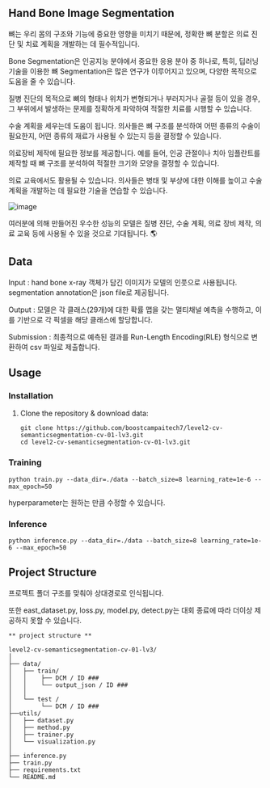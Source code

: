 ## Hand Bone Image Segmentation

뼈는 우리 몸의 구조와 기능에 중요한 영향을 미치기 때문에, 정확한 뼈 분할은 의료 진단 및 치료 계획을 개발하는 데 필수적입니다.

Bone Segmentation은 인공지능 분야에서 중요한 응용 분야 중 하나로, 특히, 딥러닝 기술을 이용한 뼈 Segmentation은 많은 연구가 이루어지고 있으며, 다양한 목적으로 도움을 줄 수 있습니다.

질병 진단의 목적으로 뼈의 형태나 위치가 변형되거나 부러지거나 골절 등이 있을 경우, 그 부위에서 발생하는 문제를 정확하게 파악하여 적절한 치료를 시행할 수 있습니다.

수술 계획을 세우는데 도움이 됩니다. 의사들은 뼈 구조를 분석하여 어떤 종류의 수술이 필요한지, 어떤 종류의 재료가 사용될 수 있는지 등을 결정할 수 있습니다.

의료장비 제작에 필요한 정보를 제공합니다. 예를 들어, 인공 관절이나 치아 임플란트를 제작할 때 뼈 구조를 분석하여 적절한 크기와 모양을 결정할 수 있습니다.

의료 교육에서도 활용될 수 있습니다. 의사들은 병태 및 부상에 대한 이해를 높이고 수술 계획을 개발하는 데 필요한 기술을 연습할 수 있습니다.

![image](https://github.com/user-attachments/assets/0e81d993-bd4b-47d3-9fbd-c0aab27f2b9a)

여러분에 의해 만들어진 우수한 성능의 모델은 질병 진단, 수술 계획, 의료 장비 제작, 의료 교육 등에 사용될 수 있을 것으로 기대됩니다. 🌎


## Data

Input : 
hand bone x-ray 객체가 담긴 이미지가 모델의 인풋으로 사용됩니다. segmentation annotation은 json file로 제공됩니다.

Output :
모델은 각 클래스(29개)에 대한 확률 맵을 갖는 멀티채널 예측을 수행하고, 이를 기반으로 각 픽셀을 해당 클래스에 할당합니다.

Submission :
최종적으로 예측된 결과를 Run-Length Encoding(RLE) 형식으로 변환하여 csv 파일로 제출합니다.

## Usage

### Installation

1. Clone the repository & download data:
   ```
   git clone https://github.com/boostcampaitech7/level2-cv-semanticsegmentation-cv-01-lv3.git
   cd level2-cv-semanticsegmentation-cv-01-lv3.git
   ```

### Training

```
python train.py --data_dir=./data --batch_size=8 learning_rate=1e-6 --max_epoch=50
```

hyperparameter는 원하는 만큼 수정할 수 있습니다.

### Inference


```
python inference.py --data_dir=./data --batch_size=8 learning_rate=1e-6 --max_epoch=50
```

## Project Structure

프로젝트 폴더 구조를 맞춰야 상대경로로 인식됩니다. 

또한 east_dataset.py, loss.py, model.py, detect.py는 대회 종료에 따라 더이상 제공하지 못할 수 있습니다.

```
** project structure **

level2-cv-semanticsegmentation-cv-01-lv3/
│
├── data/
│   ├── train/
│   │    ├── DCM / ID ###
│   │    └── output_json / ID ###
│   │
│   └── test /
│        └── DCM / ID ###
├──utils/
│   ├── dataset.py
│   ├── method.py
│   ├── trainer.py
│   └── visualization.py
│
├── inference.py
├── train.py
├── requirements.txt
└── README.md
```

   
